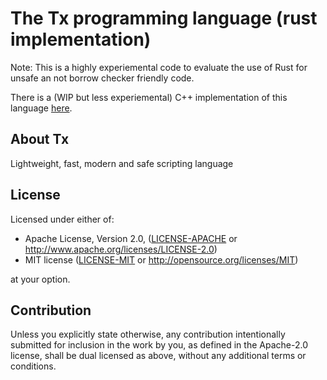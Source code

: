 # The Tx programming language (rust implementation)

Note: This is a highly experiemental code to evaluate the use of Rust 
for unsafe an not borrow checker friendly code.

There is a (WIP but less experiemental) C++ implementation of this language
[here](https://github.com/thmxv/tx-lang-cxx). 

## About Tx

Lightweight, fast, modern and safe scripting language

## License

Licensed under either of:

 * Apache License, Version 2.0, ([LICENSE-APACHE](LICENSE-APACHE) or http://www.apache.org/licenses/LICENSE-2.0)
 * MIT license ([LICENSE-MIT](LICENSE-MIT) or http://opensource.org/licenses/MIT)

at your option.

## Contribution

Unless you explicitly state otherwise, any contribution intentionally submitted
for inclusion in the work by you, as defined in the Apache-2.0 license, shall be dual licensed as above, without any
additional terms or conditions.


